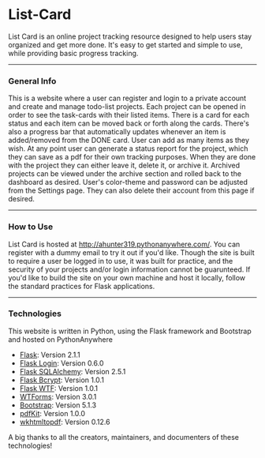 # List-Card
List Card is an online project tracking resource designed to help users stay organized and get more done. It's easy to
get started and simple to use, while providing basic progress tracking.

***
### General Info
This is a website where a user can register and login to a private account and create and manage todo-list projects. 
Each project can be opened in order to see the task-cards with their listed items. There is a card for each status and 
each item can be moved back or forth along the cards. There's also a progress bar that automatically updates whenever an 
item is added/removed from the DONE card. User can add as many items as they wish. At any point user can generate a 
status report for the project, which they can save as a pdf for their own tracking purposes. When they are done with the 
project they can either leave it, delete it, or archive it. Archived projects can be viewed under the archive section 
and rolled back to the dashboard as desired. User's color-theme and password can be adjusted from the Settings page. 
They can also delete their account from this page if desired.

***
### How to Use
List Card is hosted at http://ahunter319.pythonanywhere.com/. You can register with a dummy email to try it out if you'd like. Though the site is built to require a user be logged in to use, it was built for practice, and the security of your projects and/or login information cannot be guarunteed. If you'd like to build the site on your own machine and host it locally, follow the standard practices for Flask applications. 

***
### Technologies
This website is written in Python, using the Flask framework and Bootstrap and hosted on PythonAnywhere
* [Flask](https://pypi.org/project/Flask/): Version 2.1.1
* [Flask Login](https://pypi.org/project/Flask-Login/): Version 0.6.0
* [Flask SQLAlchemy](https://pypi.org/project/Flask-SQLAlchemy/): Version 2.5.1
* [Flask Bcrypt](https://pypi.org/project/Flask-Bcrypt/): Version 1.0.1
* [Flask WTF](https://pypi.org/project/Flask-WTF/): Version 1.0.1
* [WTForms](https://pypi.org/project/WTForms/): Version 3.0.1
* [Bootstrap](https://getbootstrap.com/): Version 5.1.3
* [pdfKit](https://pypi.org/project/pdfkit/): Version 1.0.0
* [wkhtmltopdf](https://wkhtmltopdf.org/downloads.html#stable): Version 0.12.6

A big thanks to all the creators, maintainers, and documenters of these technologies!
